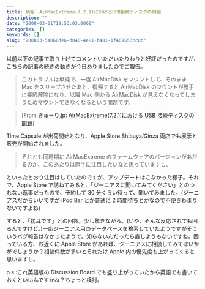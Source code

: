 ```yaml
---
title: 続報：AirMacExtreme(7.2.1)におけるUSB接続ディスクの問題
description: ""
date: "2008-03-01T18:53:03.000Z"
categories: []
keywords: []
slug: "200803-54068de6-d040-4e81-b481-1f409553cc0b"
---
```


以前以下の記事で取り上げてコメントいただいたりわりと好評だったのですが、こちらの記事の続きの動きが今日ありましたのでご報告。

> このトラブルは単純で、一度 AirMacDisk をマウントして、そのまま Mac をスリープさせたあと、復帰すると AirMacDisk のマウントが勝手に接続解除になり、以降 Mac 側から AirMacDisk が見えなくなってしまうためマウントできなくなるという問題です。

> \[From [きゅーり.jp: AirMacExtreme(7.2.1)における USB 接続ディスクの問題](http://blog.qli.jp/2008/01/airmacextreme72.html)\]

Time Capsule が出荷開始となり、Apple Store Shibuya/Ginza 両店でも展示と販売が開始されました。

> それとも同時期に AirMacExtreme のファームウェアのバージョンがあがるのか、このあたりは勝手に注目したいなと思っていますし、

といったとおり注目はしていたのですが、アップデートはこなかった様子。それで、Apple Store で訪ねてみると、「ジーニアスに聞いてみてください」とのつれない返事だったので、予約して 30 分くらい待って、聞いてみました。(ジーニアスだからいいですが iPod Bar とか普通に 2 時間待ちとかなので不便きわまりないですよね)

すると、「初耳です」との回答。少し驚きながら。(いや、そんな反応されても困るんですけど。)一応ジーニアス用のデータベースを検索していたようですがそういうバグ報告はなかったようで。知らないんだったら直しようもないですね。困っている方、お近くに Apple Store があれば、ジーニアスに相談してみてはいかがでしょうか？相談件数が多いとそれだけ Apple 内の優先度も上がってくると思いますし。

p.s.:これ英語版の Discussion Board でも盛り上がっていたから英語でも書いておくといいんですかね？ちょっと検討。
